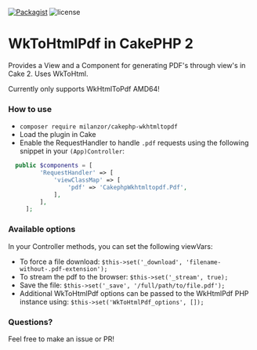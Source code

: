 [![Packagist](https://img.shields.io/packagist/v/milanzor/cakephp-wkhtmltopdf.svg)](https://packagist.org/packages/milanzor/cakephp-wkhtmltopdf)
![license](https://img.shields.io/github/license/milanzor/cakephp-wkhtmltopdf.svg)

# WkToHtmlPdf in CakePHP 2

Provides a View and a Component for generating PDF's through view's in Cake 2. Uses WkToHtml.

Currently only supports WkHtmlToPdf AMD64!


### How to use

- `composer require milanzor/cakephp-wkhtmltopdf`
- Load the plugin in Cake
- Enable the RequestHandler to handle `.pdf` requests using the following snippet in your `(App)Controller`:

```php
  public $components = [
         'RequestHandler' => [
             'viewClassMap' => [
                 'pdf' => 'CakephpWkhtmltopdf.Pdf',
             ],
         ],
     ];
 ```
### Available options

In your Controller methods, you can set the following viewVars:


- To force a file download: `$this->set('_download', 'filename-without-.pdf-extension');`        
- To stream the pdf to the browser: `$this->set('_stream', true);`        
- Save the file: `$this->set('_save', '/full/path/to/file.pdf');`        
- Additional WkToHtmlPdf options can be passed to the WkHtmlPdf PHP instance using: `$this->set('WkToHtmlPdf_options', []);`



### Questions?

Feel free to make an issue or PR!
